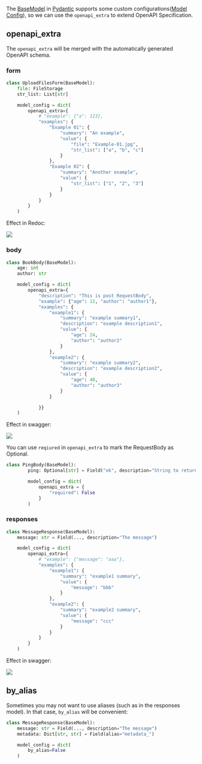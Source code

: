 The [BaseModel](https://docs.pydantic.dev/latest/usage/models/) in [Pydantic](https://github.com/pydantic/pydantic) 
supports some custom configurations([Model Config](https://docs.pydantic.dev/latest/usage/model_config/)), 
so we can use the `openapi_extra` to extend OpenAPI Specification.

## openapi_extra

The `openapi_extra` will be merged with the automatically generated OpenAPI schema.

### form

```python
class UploadFilesForm(BaseModel):
    file: FileStorage
    str_list: List[str]

    model_config = dict(
        openapi_extra={
            # "example": {"a": 123},
            "examples": {
                "Example 01": {
                    "summary": "An example",
                    "value": {
                        "file": "Example-01.jpg",
                        "str_list": ["a", "b", "c"]
                    }
                },
                "Example 02": {
                    "summary": "Another example",
                    "value": {
                        "str_list": ["1", "2", "3"]
                    }
                }
            }
        }
    )
```

Effect in Redoc:

![](../assets/Snipaste_2023-06-02_11-05-11.png)

### body

```python
class BookBody(BaseModel):
    age: int
    author: str

    model_config = dict(
        openapi_extra={
            "description": "This is post RequestBody",
            "example": {"age": 12, "author": "author1"},
            "examples": {
                "example1": {
                    "summary": "example summary1",
                    "description": "example description1",
                    "value": {
                        "age": 24,
                        "author": "author2"
                    }
                },
                "example2": {
                    "summary": "example summary2",
                    "description": "example description2",
                    "value": {
                        "age": 48,
                        "author": "author3"
                    }
                }

            }}
    )
```

Effect in swagger:

![](../assets/Snipaste_2023-06-02_11-06-59.png)



You can use `reqiured` in `openapi_extra` to mark the RequestBody as Optional.

```python
class PingBody(BaseModel):
        ping: Optional[str] = Field("ok", description="String to return, 'ok' when null.")

        model_config = dict(
            openapi_extra = {
                "required": False
            }
        )
```

### responses

```python
class MessageResponse(BaseModel):
    message: str = Field(..., description="The message")

    model_config = dict(
        openapi_extra={
            # "example": {"message": "aaa"},
            "examples": {
                "example1": {
                    "summary": "example1 summary",
                    "value": {
                        "message": "bbb"
                    }
                },
                "example2": {
                    "summary": "example2 summary",
                    "value": {
                        "message": "ccc"
                    }
                }
            }
        }
    )
```

Effect in swagger:

![](../assets/Snipaste_2023-06-02_11-08-40.png)


## by_alias

Sometimes you may not want to use aliases (such as in the responses model). In that case, `by_alias` will be convenient:

```python
class MessageResponse(BaseModel):
    message: str = Field(..., description="The message")
    metadata: Dict[str, str] = Field(alias="metadata_")

    model_config = dict(
        by_alias=False
    )
```